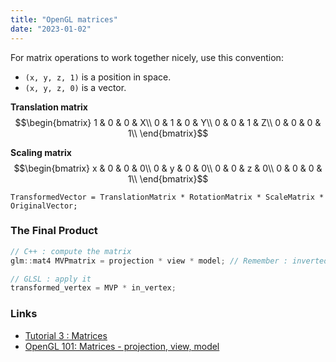 ```yaml
---
title: "OpenGL matrices"
date: "2023-01-02"
---
```


For matrix operations to work together nicely, use this convention:
- `(x, y, z, 1)` is a position in space.
- `(x, y, z, 0)` is a vector.

**Translation matrix**
$$\begin{bmatrix}
1 & 0 & 0 & X\\
0 & 1 & 0 & Y\\
0 & 0 & 1 & Z\\
0 & 0 & 0 & 1\\
\end{bmatrix}$$

**Scaling matrix**
$$\begin{bmatrix}
x & 0 & 0 & 0\\
0 & y & 0 & 0\\
0 & 0 & z & 0\\
0 & 0 & 0 & 1\\
\end{bmatrix}$$

```
TransformedVector = TranslationMatrix * RotationMatrix * ScaleMatrix * OriginalVector;
```

### The Final Product
```C++
// C++ : compute the matrix
glm::mat4 MVPmatrix = projection * view * model; // Remember : inverted !
```

```GLSL
// GLSL : apply it
transformed_vertex = MVP * in_vertex;
```

### Links
- [Tutorial 3 : Matrices](https://www.opengl-tutorial.org/beginners-tutorials/tutorial-3-matrices/)
- [OpenGL 101: Matrices - projection, view, model](https://solarianprogrammer.com/2013/05/22/opengl-101-matrices-projection-view-model/)
